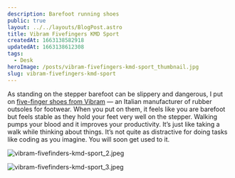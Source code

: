 ```yaml
---
description: Barefoot running shoes
public: true
layout: ../../layouts/BlogPost.astro
title: Vibram Fivefingers KMD Sport
createdAt: 1663138582918
updatedAt: 1663138612308
tags:
  - Desk
heroImage: /posts/vibram-fivefingers-kmd-sport_thumbnail.jpg
slug: vibram-fivefingers-kmd-sport
---
```


As standing on the stepper barefoot can be slippery and dangerous, I put on [five-finger shoes from Vibram](https://amzn.to/3an0qwh) — an Italian manufacturer of rubber outsoles for footwear. When you put on them, it feels like you are barefoot but feels stable as they hold your feet very well on the stepper. Walking pumps your blood and it improves your productivity. It’s just like taking a walk while thinking about things. It’s not quite as distractive for doing tasks like coding as you imagine. You will soon get used to it.

![vibram-fivefinders-kmd-sport_2.jpeg](/posts/vibram-fivefingers-kmd-sport_vibram-fivefinders-kmd-sport-2-jpeg.jpg)

![vibram-fivefinders-kmd-sport_3.jpeg](/posts/vibram-fivefingers-kmd-sport_vibram-fivefinders-kmd-sport-3-jpeg.jpg)
